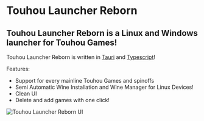 # Touhou Launcher Reborn

## Touhou Launcher Reborn is a Linux and Windows launcher for Touhou Games!

Touhou Launcher Reborn is written in [Tauri](https://tauri.app) and [Typescript](https://www.typescriptlang.org/)!

Features: 
* Support for every mainline Touhou Games and spinoffs
* Semi Automatic Wine Installation and Wine Manager for Linux Devices!
* Clean UI
* Delete and add games with one click!

![Touhou Launcher Reborn UI](https://github.com/wearrrrr/Touhou_Launcher_Reborn/assets/99224452/2eb69938-5a80-4957-bc1b-2ffc822b505f)
